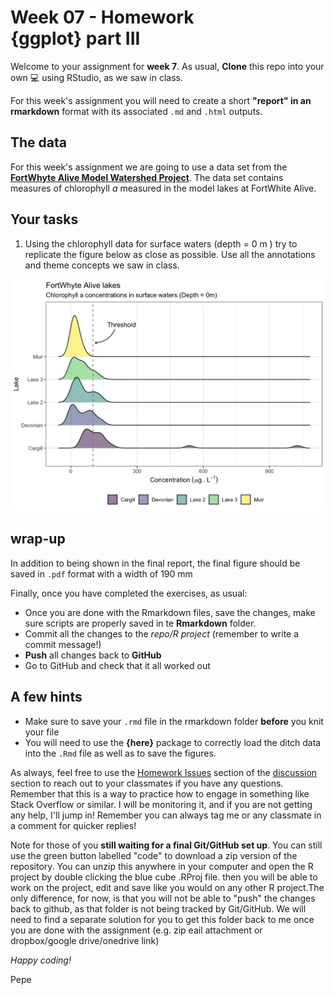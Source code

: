 # Week 07 - Homework <br/> {ggplot} part III

Welcome to your assignment for **week 7**. As usual, **Clone** this repo into your own :computer: using RStudio, as we saw in class.

For this week's assignment you will need to create a short **"report" in an rmarkdown** format with its associated `.md` and `.html` outputs.

## The data

For this week's assignment we are going to use a data set from the [**FortWhyte Alive Model Watershed Project**](http://lwbin-datahub.ad.umanitoba.ca/dataset/fortwhyte-alive). The data set contains measures of chlorophyll *a* measured in the model lakes at FortWhite Alive.

## Your tasks

1.  Using the chlorophyll data for surface waters (depth = 0 m ) try to replicate the figure below as close as possible. Use all the annotations and theme concepts we saw in class.

![](figures/figures_to_replicate/chlorophyll_figure.png)<!-- -->

## wrap-up

In addition to being shown in the final report, the final figure should be saved in `.pdf` format with a width of 190 mm

Finally, once you have completed the exercises, as usual:

-   Once you are done with the Rmarkdown files, save the changes, make sure scripts are properly saved in te **Rmarkdown** folder.
-   Commit all the changes to the *repo/R project* (remember to write a commit message!)
-   **Push** all changes back to **GitHub**
-   Go to GitHub and check that it all worked out

## A few hints

-   Make sure to save your `.rmd` file in the rmarkdown folder **before** you knit your file
-   You will need to use the **{here}** package to correctly load the ditch data into the `.Rmd` file as well as to save the figures.

As always, feel free to use the [Homework Issues](<https://github.com/orgs/UM-R-for-EnvSci-Fall-2022/discussions/categories/homework-issues>) section of the [discussion](<https://github.com/orgs/UM-R-for-EnvSci-Fall-2022/discussions>) section to reach out to your classmates if you have any questions. Remember that this is a way to practice how to engage in something like Stack Overflow or similar. I will be monitoring it, and if you are not getting any help, I'll jump in! Remember you can always tag me or any classmate in a comment for quicker replies!

Note for those of you **still waiting for a final Git/GitHub set up**. You can still use the green button labelled "code" to download a zip version of the repository. You can unzip this anywhere in your computer and open the R project by double clicking the blue cube .RProj file. then you will be able to work on the project, edit and save like you would on any other R project.The only difference, for now, is that you will not be able to "push" the changes back to github, as that folder is not being tracked by Git/GitHub. We will need to find a separate solution for you to get this folder back to me once you are done with the assignment (e.g. zip eail attachment or dropbox/google drive/onedrive link)

*Happy coding!*

Pepe
